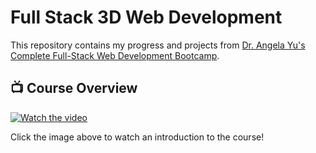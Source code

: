 # Full Stack 3D Web Development

This repository contains my progress and projects from [Dr. Angela Yu's Complete Full-Stack Web Development Bootcamp](https://www.udemy.com/course/the-complete-web-development-bootcamp/).

## 📺 Course Overview

[![Watch the video](https://img.youtube.com/vi/G10vMyRj8Aw/maxresdefault.jpg)](https://www.youtube.com/watch?v=G10vMyRj8Aw)

Click the image above to watch an introduction to the course!
